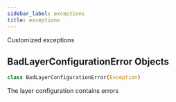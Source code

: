 ```yaml
---
sidebar_label: exceptions
title: exceptions
---
```


Customized exceptions


## BadLayerConfigurationError Objects

```python
class BadLayerConfigurationError(Exception)
```

The layer configuration contains errors


